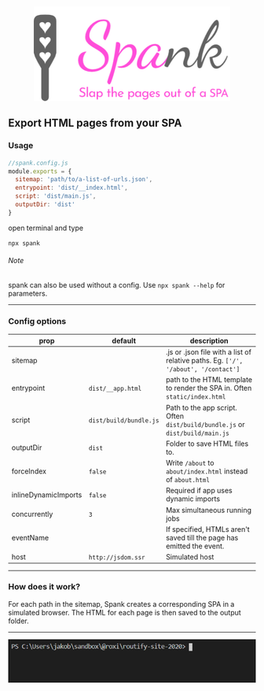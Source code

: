 <div align="center">
    <img src="spank.png" alt="spank" width="400" /><br>
</div>

## Export HTML pages from your SPA

### Usage

```javascript
//spank.config.js
module.exports = {
  sitemap: 'path/to/a-list-of-urls.json',
  entrypoint: 'dist/__index.html',
  script: 'dist/main.js',
  outputDir: 'dist'
}
```

open terminal and type
```
npx spank
```

###### Note
spank can also be used without a config. Use `npx spank --help` for parameters.

---

### Config options

| prop |default| description |
|------|-|-------------|
|sitemap|| .js or .json file with a list of relative paths. Eg. `['/', '/about', '/contact']`|
|entrypoint|`dist/__app.html`| path to the HTML template to render the SPA in. Often `static/index.html`|
|script|`dist/build/bundle.js`| Path to the app script. Often `dist/build/bundle.js` or `dist/build/main.js`|
|outputDir|`dist`| Folder to save HTML files to.|
|forceIndex|`false`| Write `/about` to `about/index.html` instead of `about.html`|
|inlineDynamicImports|`false`| Required if app uses dynamic imports|
|concurrently|`3`| Max simultaneous running jobs |
|eventName|| If specified, HTMLs aren't saved till the page has emitted the event.|
|host|`http://jsdom.ssr`|Simulated host  |

---

### How does it work?

For each path in the sitemap, Spank creates a corresponding SPA in a simulated browser. The HTML for each page is then saved to the output folder.

---

<div align="center">
    <img src="spank.gif" alt="routify" /><br>
</div>
